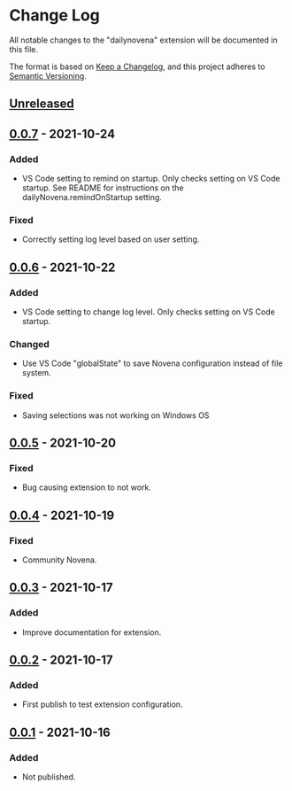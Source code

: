 # Change Log

All notable changes to the "dailynovena" extension will be documented in this file.

The format is based on [Keep a Changelog](https://keepachangelog.com/en/1.0.0/),
and this project adheres to [Semantic Versioning](https://semver.org/spec/v2.0.0.html).

## [Unreleased]

## [0.0.7] - 2021-10-24
### Added
- VS Code setting to remind on startup. Only checks setting on VS Code startup. See README for instructions on the dailyNovena.remindOnStartup setting.

### Fixed
- Correctly setting log level based on user setting.

## [0.0.6] - 2021-10-22
### Added
- VS Code setting to change log level. Only checks setting on VS Code startup.

### Changed
- Use VS Code "globalState" to save Novena configuration instead of file system.

### Fixed
- Saving selections was not working on Windows OS

## [0.0.5] - 2021-10-20
### Fixed
- Bug causing extension to not work.

## [0.0.4] - 2021-10-19
### Fixed
- Community Novena.

## [0.0.3] - 2021-10-17
### Added
- Improve documentation for extension.

## [0.0.2] - 2021-10-17
### Added
- First publish to test extension configuration.

## [0.0.1] - 2021-10-16
### Added
- Not published.

[Unreleased]: https://github.com/joeyhage/daily-novena/compare/v0.0.7...HEAD
[0.0.7]: https://github.com/joeyhage/daily-novena/compare/v0.0.6...v0.0.7
[0.0.6]: https://github.com/joeyhage/daily-novena/compare/v0.0.5...v0.0.6
[0.0.5]: https://github.com/joeyhage/daily-novena/compare/v0.0.4...v0.0.5
[0.0.4]: https://github.com/joeyhage/daily-novena/compare/v0.0.3...v0.0.4
[0.0.3]: https://github.com/joeyhage/daily-novena/compare/v0.0.2...v0.0.3
[0.0.2]: https://github.com/joeyhage/daily-novena/compare/v0.0.1...v0.0.2
[0.0.1]: https://github.com/joeyhage/daily-novena/releases/tag/v0.0.1
